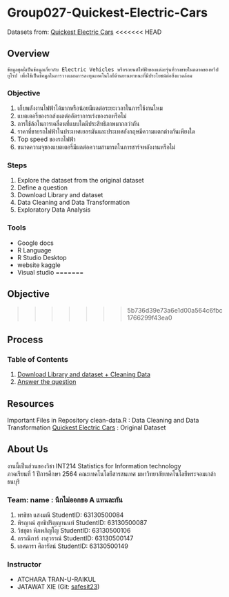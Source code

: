# Group027-Quickest-Electric-Cars
Datasets from: [Quickest Electric Cars](https://www.kaggle.com/kkhandekar/quickest-electric-cars-ev-database?select=Quickestelectriccars-EVDatabase.csv)
<<<<<<< HEAD
## Overview
    ข้อมูลชุดนี้เป็นข้อมูลเกี่ยวกับ Electric Vehicles หรือรถยนต์ไฟฟ้าของแต่ละรุ่นที่วางขายในตลาดของทวีปยุโรป เพื่อใช้เป็นข้อมูลในการวางแผนการลงทุนเทคโนโลยีด้านยานพาหนะที่มีประโยชน์ต่อสิ่งแวดล้อม
### Objective
1. เก็บพลังงานไฟฟ้าได้มากหรือน้อยมีผลต่อระยะเวลาในการใช้งานไหม
2. แบตเตอรี่ของรถส่งผลต่ออัตราการเร่งของรถหรือไม่
3. การใช้ล้อในการเคลื่อนที่แบบใดมีประสิทธิภาพมากกว่ากัน
4. ราคาที่ขายรถไฟฟ้าในประเทศเยอรมันและประเทศอังกฤษมีความแตกต่างกันเพียงใด
5. Top speed ของรถไฟฟ้า
6. ขนาดความจุของแบตเตอรี่มีผลต่อความสามารถในการชาร์จพลังงานหรือไม่

### Steps
1. Explore the dataset from the original dataset
2. Define a question
3. Download Library and dataset
4. Data Cleaning and Data Transformation
5. Exploratory Data Analysis

### Tools
- Google docs
- R Language
- R Studio Desktop
- website kaggle
- Visual studio
=======

## Objective
>>>>>>> 5b736d39e73a6e1d00a564c6fbc1766299f43ea0

## Process
### Table of Contents
1. [Download Library and dataset + Cleaning Data]()
2. [Answer the question]()

## Resources
Important Files in Repository
clean-data.R : Data Cleaning and Data Transformation 
[Quickest Electric Cars](https://www.kaggle.com/kkhandekar/quickest-electric-cars-ev-database?select=Quickestelectriccars-EVDatabase.csv) : Original Dataset

## About Us
งานนี้เป็นส่วนของวิชา INT214 Statistics for Information technology <br/> ภาคเรียนที่ 1 ปีการศึกษา 2564 คณะเทคโนโลยีสารสนเทศ มหาวิทยาลัยเทคโนโลยีพระจอมเกล้าธนบุรี
### Team: name : นึกไม่ออกขอ A แทนละกัน
1. พรธิชา    แสงมณี            StudentID: 63130500084
2. พิรญาณ์   สุทธิปริญญานนท์     StudentID: 63130500087
3. วิชชุตา    พิภพภิญโญ         StudentID: 63130500106
4. กรรณิการ์  งาสุวรรณ์           StudentID: 63130500147
5. เกศดารา  ศิลารัตน์            StudentID: 63130500149

### Instructor
- ATCHARA TRAN-U-RAIKUL
- JATAWAT XIE (Git: [safesit23](https://github.com/safesit23))



